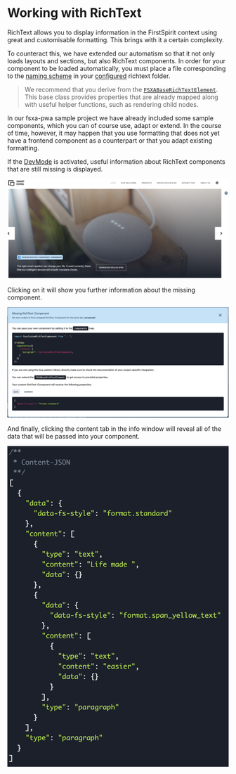 # Working with RichText

RichText allows you to display information in the FirstSpirit context using great and customisable formatting. This brings with it a certain complexity.

To counteract this, we have extended our automatism so that it not only loads layouts and sections, but also RichText components. In order for your component to be loaded automatically, you must place a file corresponding to the [naming scheme](Configuration.md#components) in your [configured](Configuration.md#richtext) richtext folder.

> We recommend that you derive from the [`FSXABaseRichTextElement`](components/FSXABaseRichTextElement.md). This base class provides properties that are already mapped along with useful helper functions, such as rendering child nodes.

In our fsxa-pwa sample project we have already included some sample components, which you can of course use, adapt or extend. In the course of time, however, it may happen that you use formatting that does not yet have a frontend component as a counterpart or that you adapt existing formatting.

If the [DevMode](DevMode.md) is activated, useful information about RichText components that are still missing is displayed.

![Missing RichText](./imgs/RichText/MissingRichText.png)

Clicking on it will show you further information about the missing component.

![RichText Info Window](./imgs/RichText/RichTextInfoWindow.png)

And finally, clicking the content tab in the info window will reveal all of the data that will be passed into your component.

![RichText Data](./imgs/RichText/RichTextData.png)

